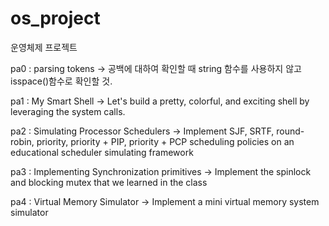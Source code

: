 # os_project
운영체제 프로젝트 

pa0 : parsing tokens
-> 공백에 대하여 확인할 때 string 함수를 사용하지 않고 isspace()함수로 확인할 것.


pa1 : My Smart Shell
-> Let's build a pretty, colorful, and exciting shell by leveraging the system calls.


pa2 : Simulating Processor Schedulers
-> Implement SJF, SRTF, round-robin, priority, priority + PIP, priority + PCP 
scheduling policies on an educational scheduler simulating framework


pa3 : Implementing Synchronization primitives
-> Implement the spinlock and blocking mutex that we learned in the class


pa4 : Virtual Memory Simulator
-> Implement a mini virtual memory system simulator
